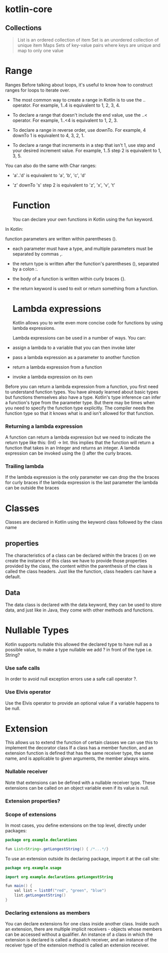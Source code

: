 # kotlin-core

## Collections
> List is an ordered collection of item
> Set is an unordered collection of unique item
> Maps Sets of key-value pairs where keys are unique and map to only one value


# Range
Ranges﻿
Before talking about loops, it's useful to know how to construct ranges for loops to iterate over.

- The most common way to create a range in Kotlin is to use the .. operator. For example, 1..4 is equivalent to 1, 2, 3, 4.

- To declare a range that doesn't include the end value, use the ..< operator. For example, 1..<4 is equivalent to 1, 2, 3.

- To declare a range in reverse order, use downTo. For example, 4 downTo 1 is equivalent to 4, 3, 2, 1.

- To declare a range that increments in a step that isn't 1, use step and your desired increment value. For example, 1..5 step 2 is equivalent to 1, 3, 5.

You can also do the same with Char ranges:

- 'a'..'d' is equivalent to 'a', 'b', 'c', 'd'

- 'z' downTo 's' step 2 is equivalent to 'z', 'x', 'v', 't'

  # Function
  You can declare your own functions in Kotlin using the fun keyword.

In Kotlin:

function parameters are written within parentheses ().

- each parameter must have a type, and multiple parameters must be separated by commas ,.

- the return type is written after the function's parentheses (), separated by a colon :.

- the body of a function is written within curly braces {}.

- the return keyword is used to exit or return something from a function.

  # Lambda expressions
  Kotlin allows you to write even more concise code for functions by using lambda expressions.

  Lambda expressions can be used in a number of ways. You can:

- assign a lambda to a variable that you can then invoke later

- pass a lambda expression as a parameter to another function

- return a lambda expression from a function

- invoke a lambda expression on its own

Before you can return a lambda expression from a function, you first need to understand function types.
You have already learned about basic types but functions themselves also have a type. Kotlin's type inference can infer a function's type from the parameter type. But there may be times when you need to specify the function type explicitly. The compiler needs the function type so that it knows what is and isn't allowed for that function.

### Returning a lambda expression
A function can return a lambda expression but we need to indicate the return type like this: (Int) -> Int. this implies that the function will return a function that takes in an Integer and returns an integer.
A lambda expression can be invoked using the () after the curly braces.

### Trailing lambda
If the lambda expression is the only parameter we can drop the the braces for curly braces if the lambda expression is the last parameter the lambda can be outside the braces

# Classes
Classes are declared in Kotlin using the keyword class followed by the class name
## properties
The characteristics of a class can be declared within the braces () on we create the instance of this class we have to provide those properties provided by the class, the content within the parenthesis of the class is called the class headers.
Just like the function, class headers can have a default.

## Data
The data class is declared with the data keyword, they can be used to store data, and just like in Java, they come with other methods and functions.

# Nullable Types
Kotlin supports nullable this allowed the declared type to have null as a possible value, to make a type nullable we add ? in front of the type i.e. String?
### Use safe calls﻿
In order to avoid null exception errors use a safe call operator ?. 
### Use Elvis operator
Use the Elvis operator to provide an optional value if a variable happens to be null.
# Extension
This allows us to extend the function of certain classes we can use this to implement the decorator class
If a class has a member function, and an extension function is defined that has the same receiver type, the same name, and is applicable to given arguments, the member always wins.
### Nullable receiver﻿
Note that extensions can be defined with a nullable receiver type. These extensions can be called on an object variable even if its value is null.
### Extension properties﻿?

### Scope of extensions
In most cases, you define extensions on the top level, directly under packages:

```java
package org.example.declarations

fun List<String>.getLongestString() { /*...*/}

```
To use an extension outside its declaring package, import it at the call site:

```java
package org.example.usage

import org.example.declarations.getLongestString

fun main() {
    val list = listOf("red", "green", "blue")
    list.getLongestString()
}
```
### Declaring extensions as members﻿
You can declare extensions for one class inside another class. Inside such an extension, there are multiple implicit receivers - objects whose members can be accessed without a qualifier. An instance of a class in which the extension is declared is called a dispatch receiver, and an instance of the receiver type of the extension method is called an extension receiver.
